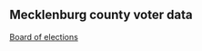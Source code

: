 Mecklenburg county voter data
--------------------

[Board of elections][boe]


[boe]: http://charmeck.org/mecklenburg/county/BOE/data/Pages/default.aspx
